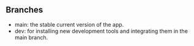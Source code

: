 ## Branches
- main: the stable current version of the app.
- dev: for installing new development tools and integrating them in the main branch.
